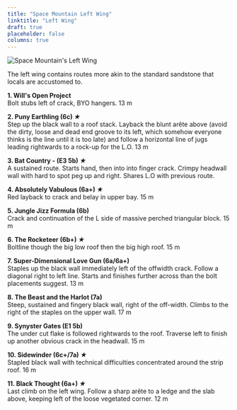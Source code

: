 ```yaml
---
title: "Space Mountain Left Wing"
linktitle: "Left Wing"
draft: true
placeholder: false
columns: true
---
```


![Space Mountain's Left Wing](/img/south-wales/south-east-sandstone/space-mountain-left-wing.jpg)

The left wing contains routes more akin to the standard sandstone that locals are accustomed to. 

**1. Will's Open Project**  
Bolt stubs left of crack, BYO hangers. 13 m

**2. Puny Earthling  (6c) *&starf;***  
Step up the black wall to a roof stack. Layback the blunt arête above (avoid the dirty, loose and dead end groove to its left, which somehow everyone thinks is the line until it is too late) and follow a horizontal line of jugs leading rightwards to a rock-up for the L.O. 13 m

**3. Bat Country - (E3 5b) *&starf;***  
A sustained route. Starts hand, then into into finger crack. Crimpy headwall wall with hard to spot peg up and right. Shares L.O with previous route.

**4. Absolutely Vabulous (6a+) *&starf;***  
Red layback to crack and belay in upper bay. 15 m

**5. Jungle Jizz Formula  (6b)**  
Crack and continuation of the L side of massive perched triangular block. 15 m

**6. The Rocketeer  (6b+) *&starf;***  
Boltline though the big low roof then the big high roof. 15 m

**7. Super-Dimensional Love Gun  (6a/6a+)**  
Staples up the black wall immediately left of the offwidth crack. Follow a diagonal right to left line. Starts and finishes further across than the bolt placements suggest. 13 m

**8. The Beast and the Harlot  (7a)**  
Steep, sustained and fingery black wall, right of the off-width. Climbs to the right of the staples on the upper wall. 17 m

**9. Synyster Gates (E1 5b)**  
The under cut flake is followed rightwards to the roof. Traverse left to finish up another obvious crack in the headwall. 15 m

**10. Sidewinder  (6c+/7a) *&starf;***  
Stapled black wall with technical difficulties concentrated around the strip roof. 16 m

**11. Black Thought (6a+) *&starf;***  
Last climb on the left wing. Follow a sharp arête to a ledge and the slab above, keeping left of the loose vegetated corner. 12 m